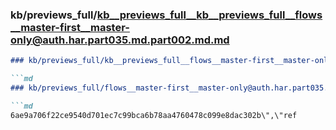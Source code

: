 ### kb/previews_full/kb__previews_full__kb__previews_full__flows__master-first__master-only@auth.har.part035.md.part002.md.md

```md
### kb/previews_full/kb__previews_full__flows__master-first__master-only@auth.har.part035.md.part002.md

```md
### kb/previews_full/flows__master-first__master-only@auth.har.part035.md (part 002)

```md
6ae9a706f22ce9540d701ec7c99bca6b78aa4760478c099e8dac302b\",\"ref
```

```

```

```
